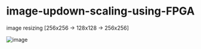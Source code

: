 # image-updown-scaling-using-FPGA
image resizing [256x256 -> 128x128 -> 256x256] 

![image](https://user-images.githubusercontent.com/70564585/209774547-6dd25657-84c9-49f5-8376-80b8bc54aa4a.png)
